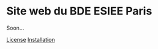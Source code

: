 Site web du BDE ESIEE Paris
===========================

Soon...

[License](http://www.wtfpl.net)
[Installation](http://symfony.com/doc/current/book/installation.html)
